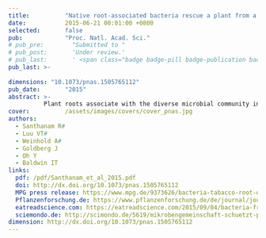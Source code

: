 ```yaml
---
title:          "Native root-associated bacteria rescue a plant from a sudden-wilt disease that emerged during continuous cropping"
date:           2015-06-21 00:01:00 +0800
selected:       false
pub:            "Proc. Natl. Acad. Sci."
# pub_pre:        "Submitted to "
# pub_post:       'Under review.'
# pub_last:       ' <span class="badge badge-pill badge-publication badge-success">Spotlight</span>'
pub_last: >- 
             
dimensions: "10.1073/pnas.1505765112"
pub_date:       "2015"
abstract: >-
          Plant roots associate with the diverse microbial community in soil. Experimental inoculations of seeds with native bacterial consortium demonstrated that a plant’s opportunistic mutualistic associations with soil microbes have the potential to increase the resilience of crops.
cover:          /assets/images/covers/cover_pnas.jpg
authors:
  - Santhanam R#
  - Luu VT#
  - Weinhold A#
  - Goldberg J
  - Oh Y
  - Baldwin IT
links:
  pdf: /pdf/Santhanam_et_al_2015.pdf
  doi: http://dx.doi.org/10.1073/pnas.1505765112
  MPG press release: https://www.mpg.de/9373626/bacteria-tabacco-root-disease
  Pflanzenforschung.de: https://www.pflanzenforschung.de/de/journal/journalbeitrage/winzige-helfer-mit-grosser-wirkung-ein-mikroben-cocktai-10485
  eatreadscience.com: https://eatreadscience.com/2015/09/04/bacteria-from-tobacco-plant-roots-provide-protection-against-sudden-wilt-disease/
  sciemondo.de: http://scimondo.de/5619/mikrobengemeinschaft-schuetzt-pflanzen-vor-wurzelfaeule/
dimension: http://dx.doi.org/10.1073/pnas.1505765112
---
```

